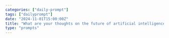 ```yaml
---
categories: ["daily-prompt"]
tags: ["dailyprompt"]
date: "2024-11-01T15:00:00Z"
title: "What are your thoughts on the future of artificial intelligence in the workplace?"
type: "prompts"
---
```

